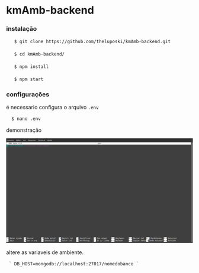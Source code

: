 # kmAmb-backend

### instalação

```bash
   $ git clone https://github.com/theluposki/kmAmb-backend.git

   $ cd kmAmb-backend/

   $ npm install

   $ npm start
```
### configurações

  é necessario configura o arquivo ```.env```

  ```bash 
    $ nano .env
  ```

  demonstração

  ![.env](readme-files/imgEnv.png)

  altere as variaveis de ambiente.

     ` DB_HOST=mongodb://localhost:27017/nomedobanco `